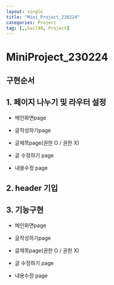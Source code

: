 ```yaml
---
layout: single
title: "Mini_Project_230224"
categories: Project
tag: [,,Sail99, Project]
---
```




# MiniProject_230224



## 구현순서

## 1. 페이지 나누기 및 라우터 설정

- 메인화면page

- 글작성하기page

- 글제목page(권한 O / 권한 X)

- 글 수정하기 page

- 내용수정 page
  

## 2. header 기입



## 3. 기능구현

- 메인화면page

- 글작성하기page

- 글제목page(권한 O / 권한 X)

- 글 수정하기 page

- 내용수정 page
  